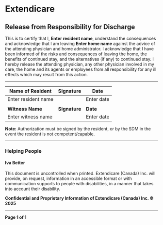 # Extendicare
## Release from Responsibility for Discharge

This is to certify that I, **Enter resident name**, understand the consequences and acknowledge that I am leaving **Enter home name** against the advice of the attending physician and home administrator. I acknowledge that I have been informed of the risks and consequences of leaving the home, the benefits of continued stay, and the alternatives (if any) to continued stay. I hereby release the attending physician, any other physician involved in my care, the home and its agents or employees from all responsibility for any ill effects which may result from this action.

----

| **Name of Resident** | **Signature** | **Date** |
|----------------------|---------------|----------|
| Enter resident name   |               | Enter date |
|                      |               |          |
| **Witness Name**     | **Signature** | **Date** |
| Enter witness name    |               | Enter date |

**Note:** Authorization must be signed by the resident, or by the SDM in the event the resident is not competent/capable.

----

### Helping People
#### Iva Better

This document is uncontrolled when printed. Extendicare (Canada) Inc. will provide, on request, information in an accessible format or with communication supports to people with disabilities, in a manner that takes into account their disability.

**Confidential and Proprietary Information of Extendicare (Canada) Inc. © 2025**

----

**Page 1 of 1**